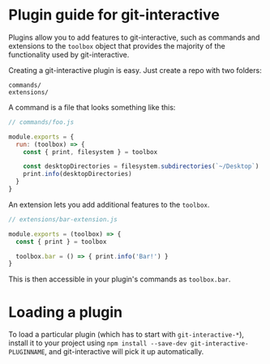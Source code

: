 # Plugin guide for git-interactive

Plugins allow you to add features to git-interactive, such as commands and
extensions to the `toolbox` object that provides the majority of the functionality
used by git-interactive.

Creating a git-interactive plugin is easy. Just create a repo with two folders:

```
commands/
extensions/
```

A command is a file that looks something like this:

```js
// commands/foo.js

module.exports = {
  run: (toolbox) => {
    const { print, filesystem } = toolbox

    const desktopDirectories = filesystem.subdirectories(`~/Desktop`)
    print.info(desktopDirectories)
  }
}
```

An extension lets you add additional features to the `toolbox`.

```js
// extensions/bar-extension.js

module.exports = (toolbox) => {
  const { print } = toolbox

  toolbox.bar = () => { print.info('Bar!') }
}
```

This is then accessible in your plugin's commands as `toolbox.bar`.

# Loading a plugin

To load a particular plugin (which has to start with `git-interactive-*`),
install it to your project using `npm install --save-dev git-interactive-PLUGINNAME`,
and git-interactive will pick it up automatically.
